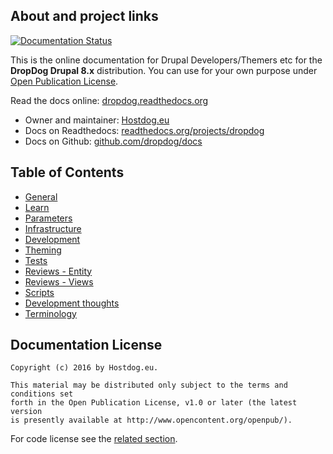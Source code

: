## About and project links

[![Documentation Status](https://readthedocs.org/projects/dropdog/badge/?version=master)](http://dropdog.readthedocs.org/?badge=master)

This is the online documentation for Drupal Developers/Themers etc for the **DropDog Drupal 8.x** distribution.
You can use for your own purpose under [Open Publication License](https://github.com/dropdog/docs/blob/master/LICENSE).

Read the docs online: [dropdog.readthedocs.org](http://dropdog.readthedocs.io/)

- Owner and maintainer: [Hostdog.eu](https://www.hostdog.eu "Web hosting company")
- Docs on Readthedocs: [readthedocs.org/projects/dropdog](https://readthedocs.org/projects/dropdog/)
- Docs on Github: [github.com/dropdog/docs](https://github.com/dropdog/docs)

## Table of Contents

- [General](general)
- [Learn](learn)
- [Parameters](parameters)
- [Infrastructure](infrastructure)
- [Development](development)
- [Theming](theming)
- [Tests](tests)
- [Reviews - Entity](review/entity)
- [Reviews - Views](review/views)
- [Scripts](scripts)
- [Development thoughts](thoughts)
- [Terminology](terminology)

## Documentation License

```
Copyright (c) 2016 by Hostdog.eu.

This material may be distributed only subject to the terms and conditions set
forth in the Open Publication License, v1.0 or later (the latest version
is presently available at http://www.opencontent.org/openpub/).
```

For code license see the [related section](general#license).
